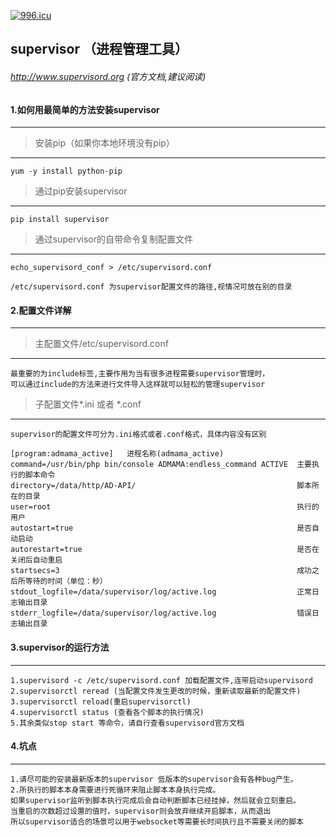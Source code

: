 <a href="https://996.icu"><img src="https://img.shields.io/badge/link-996.icu-red.svg" alt="996.icu" /></a>
## supervisor （进程管理工具）
###### http://www.supervisord.org (官方文档,建议阅读)
#### 1.如何用最简单的方法安装supervisor
----

>安装pip（如果你本地环境没有pip）

---
	yum -y install python-pip

>通过pip安装supervisor

---
	pip install supervisor

>通过supervisor的自带命令复制配置文件

---
	echo_supervisord_conf > /etc/supervisord.conf

	/etc/supervisord.conf 为supervisor配置文件的路径,视情况可放在别的目录

#### 2.配置文件详解
----

>主配置文件/etc/supervisord.conf

---
	最重要的为include标签,主要作用为当有很多进程需要supervisor管理时，
	可以通过include的方法来进行文件导入这样就可以轻松的管理supervisor

>子配置文件*.ini 或者 *.conf 

----
	supervisor的配置文件可分为.ini格式或者.conf格式，具体内容没有区别

	[program:admama_active]   进程名称(admama_active)
	command=/usr/bin/php bin/console ADMAMA:endless_command ACTIVE  主要执行的脚本命令
	directory=/data/http/AD-API/                                    脚本所在的目录
	user=root                                                       执行的用户
	autostart=true                                                  是否自动启动
	autorestart=true                                                是否在关闭后自动重启
	startsecs=3                                                     成功之后所等待的时间（单位：秒）
	stdout_logfile=/data/supervisor/log/active.log                  正常日志输出目录
	stderr_logfile=/data/supervisor/log/active.log                  错误日志输出目录

#### 3.supervisor的运行方法
----
	1.supervisord -c /etc/supervisord.conf 加载配置文件,连带启动supervisord
	2.supervisorctl reread (当配置文件发生更改的时候，重新读取最新的配置文件)
	3.supervisorctl reload(重启supervisorctl)
	4.supervisorctl status (查看各个脚本的执行情况)
    5.其余类似stop start 等命令，请自行查看supervisord官方文档

#### 4.坑点
----
	1.请尽可能的安装最新版本的supervisor 低版本的supervisor会有各种bug产生。
	2.所执行的脚本本身需要进行死循环来阻止脚本本身执行完成。
	如果supervisor监听到脚本执行完成后会自动判断脚本已经挂掉，然后就会立刻重启。
	当重启的次数超过设置的值时，supervisor则会放弃继续开启脚本，从而退出
	所以supervisor适合的场景可以用于websocket等需要长时间执行且不需要关闭的脚本
